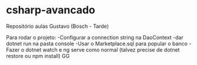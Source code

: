 # csharp-avancado
Repositório aulas Gustavo (Bosch - Tarde)


Para rodar o projeto:
  -Configurar a connection string na DaoContext
  -dar dotnet run na pasta console
  -Usar o Marketplace.sql para popular o banco
  -Fazer o dotnet watch e ng serve como normal (talvez precise de dotnet restore ou npm install)
  GG
